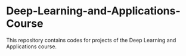 # Deep-Learning-and-Applications-Course
This repository contains codes for projects of the Deep Learning and Applications course.

